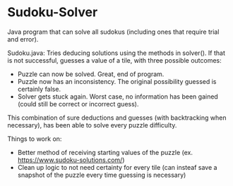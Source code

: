 # Sudoku-Solver
Java program that can solve all sudokus (including ones that require trial and error).

Sudoku.java:
Tries deducing solutions using the methods in solver(). If that is not successful, guesses a value of a tile, with three possible outcomes:
  - Puzzle can now be solved. Great, end of program.
  - Puzzle now has an inconsistency. The original possibility guessed is certainly false.
  - Solver gets stuck again. Worst case, no information has been gained (could still be correct or incorrect guess).

This combination of sure deductions and guesses (with backtracking when necessary), has been able to solve every puzzle difficulty.

Things to work on:
  - Better method of receiving starting values of the puzzle (ex. https://www.sudoku-solutions.com/)
  - Clean up logic to not need certainty for every tile (can insteaf save a snapshot of the puzzle every time guessing is necessary)
